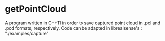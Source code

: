 # getPointCloud
A program written in C++11 in order to save captured point cloud in .pcl and .pcd formats, respectively. Code can be adapted in librealsense's : "./examples/capture"
